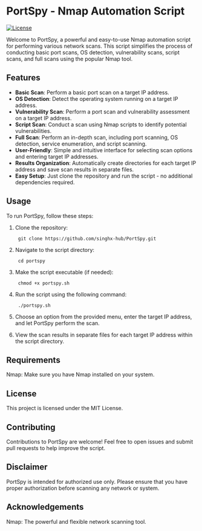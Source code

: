 # PortSpy - Nmap Automation Script

[![License](https://img.shields.io/badge/license-MIT-blue.svg)](LICENSE)

Welcome to PortSpy, a powerful and easy-to-use Nmap automation script for performing various network scans.
This script simplifies the process of conducting basic port scans, OS detection, vulnerability scans, script scans, and full scans using the popular Nmap tool.

## Features

- **Basic Scan**: Perform a basic port scan on a target IP address.
- **OS Detection**: Detect the operating system running on a target IP address.
- **Vulnerability Scan**: Perform a port scan and vulnerability assessment on a target IP address.
- **Script Scan**: Conduct a scan using Nmap scripts to identify potential vulnerabilities.
- **Full Scan**: Perform an in-depth scan, including port scanning, OS detection, service enumeration, and script scanning.
- **User-Friendly**: Simple and intuitive interface for selecting scan options and entering target IP addresses.
- **Results Organization**: Automatically create directories for each target IP address and save scan results in separate files.
- **Easy Setup**: Just clone the repository and run the script - no additional dependencies required.

## Usage

To run PortSpy, follow these steps:

1. Clone the repository:
        
        git clone https://github.com/singhx-hub/PortSpy.git

2. Navigate to the script directory:
 
        cd portspy

3. Make the script executable (if needed):
                   
        chmod +x portspy.sh

4. Run the script using the following command:
            
        ./portspy.sh

5. Choose an option from the provided menu, enter the target IP address, and let PortSpy perform the scan.

6. View the scan results in separate files for each target IP address within the script directory.



## Requirements

Nmap: Make sure you have Nmap installed on your system.
        




## License

This project is licensed under the MIT License.


## Contributing

Contributions to PortSpy are welcome! Feel free to open issues and submit pull requests to help improve the script.


## Disclaimer

PortSpy is intended for authorized use only. Please ensure that you have proper authorization before scanning any network or system.


## Acknowledgements

Nmap: The powerful and flexible network scanning tool.
